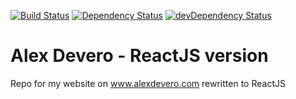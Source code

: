 [![Build Status](https://circleci.com/gh/alexdevero/alex-devero-website-react.svg?style=shield&circle-token=:circle-token)](https://circleci.com/gh/alexdevero/alex-devero-website-react/)
[![Dependency Status](https://david-dm.org/alexdevero/alex-devero-website-react.svg?style=flat)](https://david-dm.org/alexdevero/alex-devero-website-react)
[![devDependency Status](https://david-dm.org/alexdevero/alex-devero-website-react/dev-status.svg?style=flat)](https://david-dm.org/alexdevero/alex-devero-website-react?type=dev)

# Alex Devero - ReactJS version
Repo for my website on www.alexdevero.com rewritten to ReactJS
